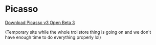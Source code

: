 # Picasso

[Download Picasso v3 Open Beta 3](https://github.com/sourcelocation/Picasso-v3/raw/main/Picasso.ipa)

(Temporary site while the whole trollstore thing is going on and we don't have enough time to do everything properly lol)
